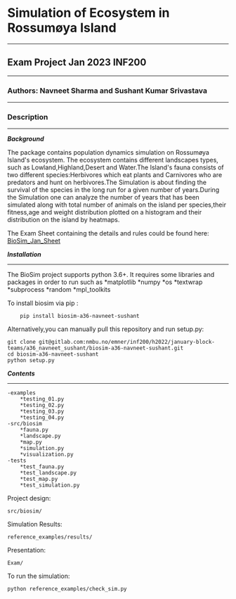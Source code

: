 # Simulation of Ecosystem in Rossumøya Island
***
## Exam Project Jan 2023 INF200
***
### Authors: Navneet Sharma and Sushant Kumar Srivastava
***

### Description
***
***Background***

The package contains population dynamics simulation on Rossumøya Island's ecosystem.
The ecosystem contains different landscapes types, such as Lowland,Highland,Desert 
and Water.The Island's fauna consists of two different species:Herbivores which eat 
plants and Carnivores who are predators and hunt on herbivores.The Simulation is about
finding the survival of the species in the long run for a given number of years.During the 
Simulation one can analyze the number of years that has been simulated along with total 
number of animals on the island per species,their fitness,age and weight distribution 
plotted on a histogram and their distribution on the island by heatmaps.

The Exam Sheet containing the details and rules could be found here:
[BioSim_Jan_Sheet](https://gitlab.com/nmbu.no/emner/inf200/h2022/january-block-teams/a36_navneet_sushant/biosim-a36-navneet-sushant/-/blob/main/INF200_H22_BioSimJan_v1.pdf)

***Installation***
***
The BioSim project supports python 3.6+.
It requires some libraries and packages in order to run such as 
    *matplotlib
    *numpy
    *os
    *textwrap
    *subprocess
    *random
    *mpl_toolkits

To install biosim via pip :
```
    pip install biosim-a36-navneet-sushant
```
Alternatively,you can manually pull this repository and run setup.py:

```
git clone git@gitlab.com:nmbu.no/emner/inf200/h2022/january-block-teams/a36_navneet_sushant/biosim-a36-navneet-sushant.git
cd biosim-a36-navneet-sushant
python setup.py
```

***Contents***
***
```
-examples
    *testing_01.py
    *testing_02.py
    *testing_03.py
    *testing_04.py
-src/biosim
    *fauna.py
    *landscape.py
    *map.py
    *simulation.py
    *visualization.py
-tests
    *test_fauna.py
    *test_landscape.py
    *test_map.py
    *test_simulation.py
```

    
    

Project design:
```
src/biosim/
```

Simulation Results:
```
reference_examples/results/
```

Presentation:
```
Exam/
```
To run the simulation:
```
python reference_examples/check_sim.py
```



